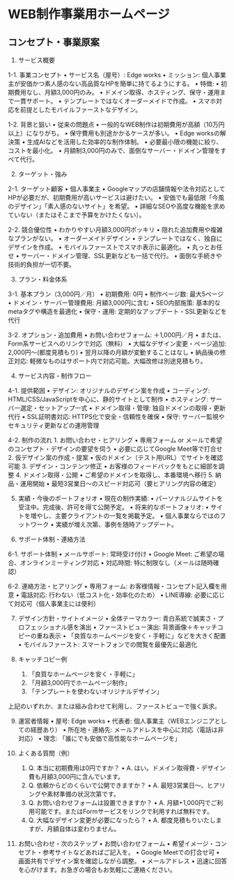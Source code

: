 # WEB制作事業用ホームページ

## コンセプト・事業原案

1. サービス概要

1-1. 事業コンセプト
	•	サービス名（屋号）: Edge works
	•	ミッション: 個人事業主が安価かつ素人感のない高品質なHPを簡単に持てるようにする。
	•	特徴:
	•	初期費用なし、月額3,000円のみ。
	•	ドメイン取得、ホスティング、保守・運用まで一貫サポート。
	•	テンプレートではなくオーダーメイドで作成。
	•	スマホ対応を前提としたモバイルファーストなデザイン。

1-2. 背景と狙い
	•	従来の問題点
	•	一般的なWEB制作は初期費用が高額（10万円以上）になりがち。
	•	保守費用も別途かかるケースが多い。
	•	Edge worksの解決策
	•	生成AIなどを活用した効率的な制作体制。
	•	必要最小限の機能に絞り、コストを最小化。
	•	月額制3,000円のみで、面倒なサーバー・ドメイン管理をすべて代行。

2. ターゲット・強み

2-1. ターゲット顧客
	•	個人事業主
	•	Googleマップの店舗情報や法令対応としてHPが必要だが、初期費用が高いサービスは避けたい。
	•	安価でも最低限「今風のデザイン」「素人感のないサイト」を希望。
	•	詳細なSEOや高度な機能を求めていない（またはそこまで予算をかけたくない）。

2-2. 競合優位性
	•	わかりやすい月額3,000円ポッキリ
	•	隠れた追加費用や複雑なプランがない。
	•	オーダーメイドデザイン
	•	テンプレートではなく、独自にデザインを作成。
	•	モバイルファーストでスマホ表示に最適化。
	•	丸っとお任せ
	•	サーバー・ドメイン管理、SSL更新なども一括で代行。
	•	面倒な手続きや技術的負担が一切不要。

3. プラン・料金体系

3-1. 基本プラン（3,000円／月）
	•	初期費用: 0円
	•	制作ページ数: 最大5ページ
	•	ドメイン・サーバー管理費用: 月額3,000円に含む
	•	SEO内部施策: 基本的なmetaタグや構造を最適化
	•	保守・運用: 定期的なアップデート・SSL更新などを代行

3-2. オプション・追加費用
	•	お問い合わせフォーム: ＋1,000円／月
	•	または、Form系サービスへのリンクで対応（無料）
	•	大幅なデザイン変更・ページ追加: 2,000円〜(都度見積もり)
	•	翌月以降の月額が変動することはなし
	•	納品後の修正対応: 軽微なものはサポート内で対応可能。大幅改修は別途見積もり。

4. サービス内容・制作フロー

4-1. 提供範囲
	•	デザイン: オリジナルのデザイン案を作成
	•	コーディング: HTML/CSS/JavaScriptを中心に、静的サイトとして制作
	•	ホスティング: サーバー選定・セットアップ一式
	•	ドメイン取得・管理: 独自ドメインの取得・更新代行
	•	SSL証明書対応: HTTPS化で安全・信頼性を確保
	•	保守: サーバー監視やセキュリティ更新などの運用管理

4-2. 制作の流れ
	1.	お問い合わせ・ヒアリング
	•	専用フォーム or メールで希望のコンセプト・デザインの要望を伺う
	•	必要に応じてGoogle Meet等で打合せ
	2.	仮デザイン案の作成・提案
	•	仮のドメイン（テスト用URL）でサイトを確認可能
	3.	デザイン・コンテンツ修正
	•	お客様のフィードバックをもとに細部を調整
	4.	ドメイン取得・公開
	•	ご希望のドメインを取得し、本番環境へ移行
	5.	納品・運用開始
	•	最短3営業日〜のスピード対応可（要ヒアリング内容の確定）

5. 実績・今後のポートフォリオ
	•	現在の制作実績:
	•	パーソナルジムサイトを受注中。完成後、許可を得て公開予定。
	•	将来的なポートフォリオ:
	•	サイトを増やし、主要クライアントの一覧を掲載予定。
	•	個人事業ならではのフットワーク
	•	実績が増え次第、事例を随時アップデート。

6. サポート体制・連絡方法

6-1. サポート体制
	•	メールサポート: 常時受け付け
	•	Google Meet: ご希望の場合、オンラインミーティング対応
	•	対応時間: 特に制限なし（メールは随時確認）

6-2. 連絡方法・ヒアリング
	•	専用フォーム: お客様情報・コンセプト記入欄を用意
	•	電話対応: 行わない（低コスト化・効率化のため）
	•	LINE導線: 必要に応じて対応可（個人事業主には便利）

7. デザイン方針・サイトイメージ
	•	全体テーマカラー: 青白系統で誠実さ・プロフェッショナル感を演出
	•	ファーストビュー演出: 背景画像＋キャッチコピーの重ね表示
	•	「良質なホームページを安く・手軽に」などを大きく配置
	•	モバイルファースト: スマートフォンでの閲覧を最優先に最適化

8. キャッチコピー例
	1.	「良質なホームページを安く・手軽に」
	2.	「月額3,000円でホームページ制作」
	3.	「テンプレートを使わないオリジナルデザイン」

上記のいずれか、または組み合わせて利用し、ファーストビューで強く訴求。

9. 運営者情報
	•	屋号: Edge works
	•	代表者: 個人事業主（WEBエンジニアとしての経歴あり）
	•	所在地・連絡先: メールアドレスを中心に対応（電話は非対応）
	•	理念: 「誰にでも安価で高性能なホームページを」

10. よくある質問（例）
	1.	Q. 本当に初期費用は0円ですか？
	•	A. はい。ドメイン取得費・デザイン費も月額3,000円に含んでいます。
	2.	Q. 依頼からどのくらいで公開できますか？
	•	A. 最短3営業日〜、ヒアリングや素材準備の状況次第です。
	3.	Q. お問い合わせフォームは設置できますか？
	•	A. 月額+1,000円でご利用可能です。またはFormサービスをリンクで利用すれば無料です。
	4.	Q. 大幅なデザイン変更が必要になったら？
	•	A. 都度見積もりいたしますが、月額自体は変わりません。

11. お問い合わせ・次のステップ
	•	お問い合わせフォーム
	•	希望イメージ・コンセプト・参考サイトなどあればご記入を。
	•	Google Meetでの打合せ可
	•	画面共有でデザイン案を確認しながら調整。
	•	メールアドレス
	•	迅速に回答を心がけます。お急ぎの場合もお気軽にご連絡ください。
